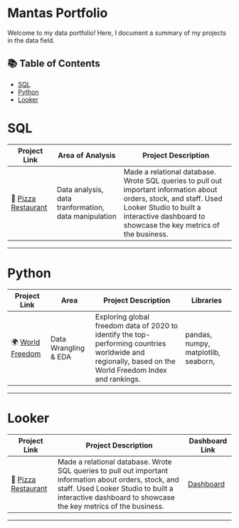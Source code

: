 # Mantas Portfolio

Welcome to my data portfolio! Here, I document a summary of my projects in the data field. 

## 📚 Table of Contents
- [SQL](#sql)
- [Python](#python)
- [Looker](#looker)

# SQL

| Project Link | Area of Analysis | Project Description | 
|---|---|---|
| 🍕 [Pizza Restaurant](https://github.com/MantasTech/Restaurant-Database/blob/main/Pizza%20Restaurant%20Project.md) | Data analysis, data tranformation, data manipulation | Made a relational database. Wrote SQL queries to pull out important information about orders, stock, and staff. Used Looker Studio to built a interactive dashboard to showcase the key metrics of the business.

***

# Python

| Project Link | Area | Project Description | Libraries |    
|---|---|---|---|
| 🌍 [World Freedom](https://github.com/MantasTech/World-Freedom/blob/main/World_Freedom_EDA.ipynb) | Data Wrangling & EDA | Exploring global freedom data of 2020 to identify the top-performing countries worldwide and regionally, based on the World Freedom Index and rankings. | pandas, numpy, matplotlib, seaborn, | 


***

# Looker

| Project Link | Project Description | Dashboard Link |
|---|---|---|
| 🍕 [Pizza Restaurant](https://github.com/MantasTech/Restaurant-Database/blob/main/Pizza%20Restaurant%20Project.md) | Made a relational database. Wrote SQL queries to pull out important information about orders, stock, and staff. Used Looker Studio to built a interactive dashboard to showcase the key metrics of the business. | [Dashboard](https://lookerstudio.google.com/reporting/ccbfff85-91a8-428c-901f-695bae4161c9) |


***
